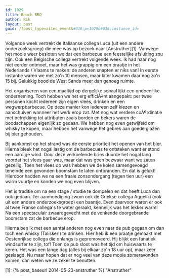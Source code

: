 ```yaml
---
id: 1029
title: Beach BBQ
author: Rik
layout: post
guid: /?post_type=ai1ec_event&#038;p=1029&#038;instance_id=
---
```

Volgende week vertrekt de Italiaanse collega Luca (uit een andere onderzoeksgroep) die mee was op bezoek naar [Anstruther][1]. Vanwege het mooie weer besloten we dat een barbecue een feestelijke afsluiting zou zijn. Ook een Belgische collega vertrekt volgende week. Ik had haar nog niet eerder ontmoet, maar het was grappig om een praatje in het Nederlands / Vlaams te maken: de anderen snapten er niks van! In eerste instantie waren we met zo'n 10 mensen, maar later kwamen daar nog zo'n 15 bij. Gelukkig bood de West Sands meer dan genoeg ruimte.

Het organiseren van een maaltijd op dergelijke schaal lijkt een ondoenlijke onderneming. Toch hebben we het erg efficiÃ«nt aangepakt: per twee personen kocht iedereen zijn eigen vlees, drinken en een wegwerpbarbecue. Op deze manier kon iedereen zelf kiezen en aanschuiven wanneer het werk erop zat. Met nog wat verdere coÃ¶rdinatie met betrekking tot attributen zoals borden en bekers waren de boodschappen eigenlijk zo gedaan. We hebben nog even getwijfeld om whisky te kopen, maar hebben het vanwege het gebrek aan goede glazen bij bier gehouden.

Bij aankomst op het strand was de eerste prioriteit het openen van het bier. Hierna bleek het nogal lastig om de barbecues te ontsteken want er stond een aardige wind. Door deze verkoelende bries duurde het nogal lang voordat het vlees gaar was, maar dat was geen bezwaar want we zaten gezellig. Toen het vlees op was hebben we de kolen samengevoegd teneinde een gevonden boomstam te laten ontbranden. En dat is gelukt! Hierdoor hadden we na een fraaie zonsondergang (tegen tien uur) een warm vuurtje en konden we nog even blijven.

Het is traditie om na een stage / studie te dompelen en dat heeft Luca dan ook gedaan. Ter aanmoediging zwom ook de Griekse collega Aggeliki (ook uit een andere onderzoeksgroep) een baantje. Even daarvoor waren er ook al twee Franse collega's te water geraakt, kennelijk was het lekker warm! Na een spectaculair zwaardgevecht met de vonkende doorgebrande boomstam zat de barbecue erop.

Hierna ben ik met een aantal anderen nog even naar de pub gegaan om dan toch een whisky (Talisker!) te drinken. Hier heb ik een praatje gemaakt met Oostenrijkse collega die onlangs is gepromoveerd. Hij blijkt een fanatiek windsurfer te zijn, tof! Toen de pub sloot was het tijd om huiswaarts te keren. Het was een lange dag (alles bij elkaar zo'n 18 uur op), maar zeer geslaagd. Nu maar hopen dat er nog veel van deze mooie zomeravonden komen, dan weten we ze zeker te benutten.

 [1]: {% post_baseurl 2014-05-23-anstruther %} "Anstruther"
